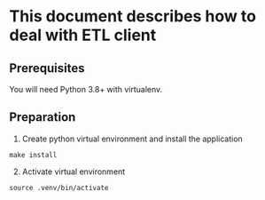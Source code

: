 # This document describes how to deal with ETL client

## Prerequisites

You will need Python 3.8+ with virtualenv.

## Preparation

1. Create python virtual environment and install the application
```shell
make install
```
2. Activate virtual environment
```shell
source .venv/bin/activate
```
